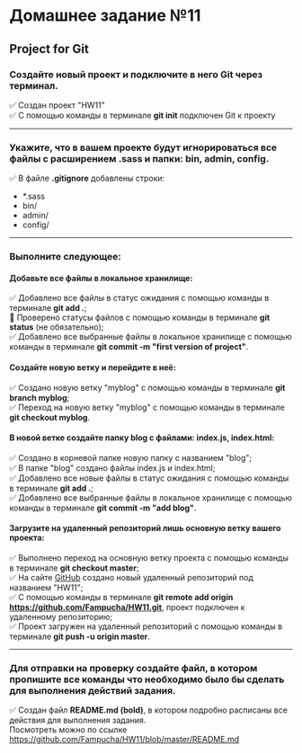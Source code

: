 # Домашнее задание №11
## Project for Git


### Создайте новый проект и подключите в него Git через терминал.

:white_check_mark: Создан проект "HW11"    
:white_check_mark: С помощью команды в терминале **git init** подключен Git к проекту
____

### Укажите, что в вашем проекте будут игнорироваться все файлы с расширением .sass и папки: bin, admin, config.

:white_check_mark: В файле **.gitignore** добавлены строки:
+ *.sass
+ bin/
+ admin/
+ config/
____

### Выполните следующее:

#### Добавьте все файлы в локальное хранилище:
:white_check_mark: Добавлено все файлы в статус ожидания с помощью команды в терминале **git add .**;    
:black_square_button: Проверено статусы файлов с помощью команды в терминале **git status** (не обязательно);    
:white_check_mark: Добавлено все выбранные файлы в локальное хранилище с помощью команды в терминале **git commit -m "first version of project"**.

#### Создайте новую ветку и перейдите в неё:
:white_check_mark: Создано новую ветку "myblog" с помощью команды в терминале **git branch myblog**;    
:white_check_mark: Переход на новую ветку "myblog" с помощью команды в терминале **git checkout myblog**.

#### В новой ветке создайте папку blog с файлами: index.js, index.html:
:white_check_mark: Создано в корневой папке новую папку с названием "blog";    
:white_check_mark: В папке "blog" создано файлы index.js и index.html;    
:white_check_mark: Добавлено все новые файлы в статус ожидания с помощью команды в терминале **git add .**;    
:white_check_mark: Добавлено все выбранные файлы в локальное хранилище с помощью команды в терминале **git commit -m "add blog"**.

#### Загрузите на удаленный репозиторий лишь основную ветку вашего проекта:
:white_check_mark: Выполнено переход на основную ветку проекта с помощью команды в терминале **git checkout master**;    
:white_check_mark: На сайте [GitHub](https://github.com/) создано новый удаленный репозиторий под названием "HW11";    
:white_check_mark: С помощью команды в терминале **git remote add origin https://github.com/Fampucha/HW11.git**, проект подключен к удаленному репозиторию;    
:white_check_mark: Проект загружен на удаленный репозиторий с помощью команды в терминале **git push -u origin master**. 
____

### Для отправки на проверку создайте файл, в котором пропишите все команды что необходимо было бы сделать для выполнения действий задания.
:white_check_mark: Создан файл **README.md (bold)**, в котором подробно расписаны все действия для выполнения задания.    
Посмотреть можно по ссылке https://github.com/Fampucha/HW11/blob/master/README.md
